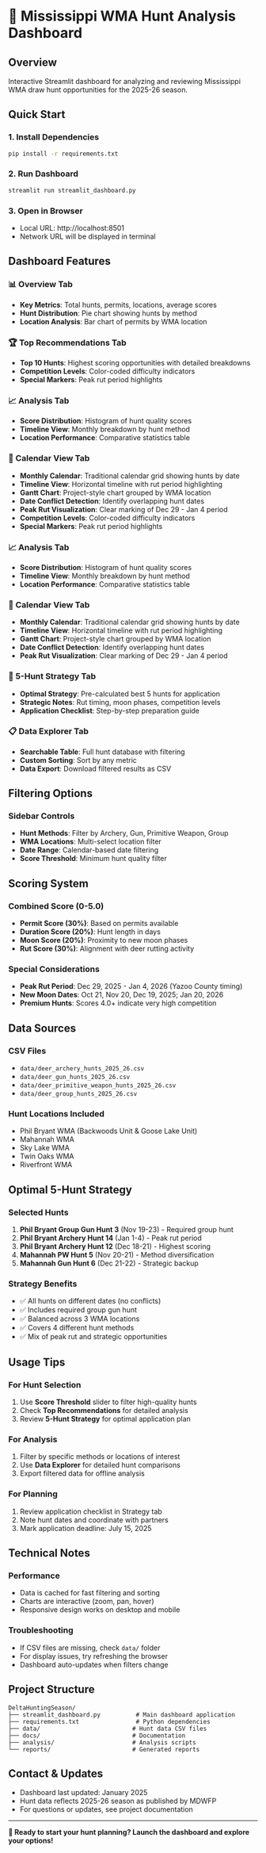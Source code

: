 # 🦌 Mississippi WMA Hunt Analysis Dashboard

## Overview
Interactive Streamlit dashboard for analyzing and reviewing Mississippi WMA draw hunt opportunities for the 2025-26 season.

## Quick Start

### 1. Install Dependencies
```bash
pip install -r requirements.txt
```

### 2. Run Dashboard
```bash
streamlit run streamlit_dashboard.py
```

### 3. Open in Browser
- Local URL: http://localhost:8501
- Network URL will be displayed in terminal

## Dashboard Features

### 📊 Overview Tab
- **Key Metrics**: Total hunts, permits, locations, average scores
- **Hunt Distribution**: Pie chart showing hunts by method
- **Location Analysis**: Bar chart of permits by WMA location

### 🏆 Top Recommendations Tab
- **Top 10 Hunts**: Highest scoring opportunities with detailed breakdowns
- **Competition Levels**: Color-coded difficulty indicators
- **Special Markers**: Peak rut period highlights

### 📈 Analysis Tab
- **Score Distribution**: Histogram of hunt quality scores
- **Timeline View**: Monthly breakdown by hunt method
- **Location Performance**: Comparative statistics table

### 📅 Calendar View Tab
- **Monthly Calendar**: Traditional calendar grid showing hunts by date
- **Timeline View**: Horizontal timeline with rut period highlighting
- **Gantt Chart**: Project-style chart grouped by WMA location
- **Date Conflict Detection**: Identify overlapping hunt dates
- **Peak Rut Visualization**: Clear marking of Dec 29 - Jan 4 period
- **Competition Levels**: Color-coded difficulty indicators
- **Special Markers**: Peak rut period highlights

### 📈 Analysis Tab
- **Score Distribution**: Histogram of hunt quality scores
- **Timeline View**: Monthly breakdown by hunt method
- **Location Performance**: Comparative statistics table

### 📅 Calendar View Tab
- **Monthly Calendar**: Traditional calendar grid showing hunts by date
- **Timeline View**: Horizontal timeline with rut period highlighting
- **Gantt Chart**: Project-style chart grouped by WMA location
- **Date Conflict Detection**: Identify overlapping hunt dates
- **Peak Rut Visualization**: Clear marking of Dec 29 - Jan 4 period

### 🎯 5-Hunt Strategy Tab
- **Optimal Strategy**: Pre-calculated best 5 hunts for application
- **Strategic Notes**: Rut timing, moon phases, competition levels
- **Application Checklist**: Step-by-step preparation guide

### 📋 Data Explorer Tab
- **Searchable Table**: Full hunt database with filtering
- **Custom Sorting**: Sort by any metric
- **Data Export**: Download filtered results as CSV

## Filtering Options

### Sidebar Controls
- **Hunt Methods**: Filter by Archery, Gun, Primitive Weapon, Group
- **WMA Locations**: Multi-select location filter
- **Date Range**: Calendar-based date filtering
- **Score Threshold**: Minimum hunt quality filter

## Scoring System

### Combined Score (0-5.0)
- **Permit Score (30%)**: Based on permits available
- **Duration Score (20%)**: Hunt length in days
- **Moon Score (20%)**: Proximity to new moon phases
- **Rut Score (30%)**: Alignment with deer rutting activity

### Special Considerations
- **Peak Rut Period**: Dec 29, 2025 - Jan 4, 2026 (Yazoo County timing)
- **New Moon Dates**: Oct 21, Nov 20, Dec 19, 2025; Jan 20, 2026
- **Premium Hunts**: Scores 4.0+ indicate very high competition

## Data Sources

### CSV Files
- `data/deer_archery_hunts_2025_26.csv`
- `data/deer_gun_hunts_2025_26.csv`
- `data/deer_primitive_weapon_hunts_2025_26.csv`
- `data/deer_group_hunts_2025_26.csv`

### Hunt Locations Included
- Phil Bryant WMA (Backwoods Unit & Goose Lake Unit)
- Mahannah WMA
- Sky Lake WMA
- Twin Oaks WMA
- Riverfront WMA

## Optimal 5-Hunt Strategy

### Selected Hunts
1. **Phil Bryant Group Gun Hunt 3** (Nov 19-23) - Required group hunt
2. **Phil Bryant Archery Hunt 14** (Jan 1-4) - Peak rut period
3. **Phil Bryant Archery Hunt 12** (Dec 18-21) - Highest scoring
4. **Mahannah PW Hunt 5** (Nov 20-21) - Method diversification
5. **Mahannah Gun Hunt 6** (Dec 21-22) - Strategic backup

### Strategy Benefits
- ✅ All hunts on different dates (no conflicts)
- ✅ Includes required group gun hunt
- ✅ Balanced across 3 WMA locations
- ✅ Covers 4 different hunt methods
- ✅ Mix of peak rut and strategic opportunities

## Usage Tips

### For Hunt Selection
1. Use **Score Threshold** slider to filter high-quality hunts
2. Check **Top Recommendations** for detailed analysis
3. Review **5-Hunt Strategy** for optimal application plan

### For Analysis
1. Filter by specific methods or locations of interest
2. Use **Data Explorer** for detailed hunt comparisons
3. Export filtered data for offline analysis

### For Planning
1. Review application checklist in Strategy tab
2. Note hunt dates and coordinate with partners
3. Mark application deadline: July 15, 2025

## Technical Notes

### Performance
- Data is cached for fast filtering and sorting
- Charts are interactive (zoom, pan, hover)
- Responsive design works on desktop and mobile

### Troubleshooting
- If CSV files are missing, check `data/` folder
- For display issues, try refreshing the browser
- Dashboard auto-updates when filters change

## Project Structure
```
DeltaHuntingSeason/
├── streamlit_dashboard.py          # Main dashboard application
├── requirements.txt                # Python dependencies
├── data/                          # Hunt data CSV files
├── docs/                          # Documentation
├── analysis/                      # Analysis scripts
└── reports/                       # Generated reports
```

## Contact & Updates
- Dashboard last updated: January 2025
- Hunt data reflects 2025-26 season as published by MDWFP
- For questions or updates, see project documentation

---

**🎯 Ready to start your hunt planning? Launch the dashboard and explore your options!**
